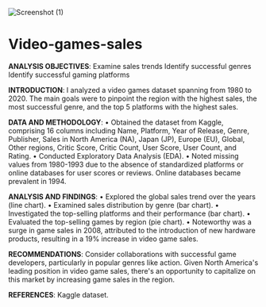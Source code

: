 ![Screenshot (1)](https://github.com/MiracleUfuoma/Video-games-sales/assets/146808167/6e4c7060-041e-4903-8e7d-4f6c6b0258d1)

# Video-games-sales
**ANALYSIS OBJECTIVES**:
 Examine sales trends
Identify successful genres
Identify successful gaming platforms

**INTRODUCTION**:
I analyzed a video games dataset spanning from 1980 to 2020. The main goals were to pinpoint the region with the highest sales, the most successful genre, and the top 5 platforms with the highest sales.

**DATA AND METHODOLOGY**:
•	Obtained the dataset from Kaggle, comprising 16 columns including Name, Platform, Year of Release, Genre, Publisher, Sales in North America (NA), Japan (JP), Europe (EU), Global, Other regions, Critic Score, Critic Count, User Score, User Count, and Rating.
•	Conducted Exploratory Data Analysis (EDA).
•	Noted missing values from 1980-1993 due to the absence of standardized platforms or online databases for user scores or reviews. Online databases became prevalent in 1994.

**ANALYSIS AND FINDINGS**:
•	Explored the global sales trend over the years (line chart).
•	Examined sales distribution by genre (bar chart).
•	Investigated the top-selling platforms and their performance (bar chart).
•	Evaluated the top-selling games by region (pie chart).
•	Noteworthy was a surge in game sales in 2008, attributed to the introduction of new hardware products, resulting in a 19% increase in video game sales.

**RECOMMENDATIONS**:
Consider collaborations with successful game developers, particularly in popular genres like action.
Given North America's leading position in video game sales, there's an opportunity to capitalize on this market by increasing game sales in the region.

**REFERENCES**:
Kaggle dataset.

